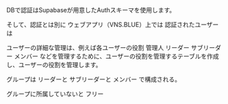 DBで認証はSupabaseが用意したAuthスキーマを使用します。

そして、認証とは別に
ウェブアプリ（VNS.BLUE）上では
認証されたユーザーは




ユーザーの詳細な管理は、例えば各ユーザーの役割
管理人
リーダー
サブリーダー
メンバー
などを管理するために、ユーザーの役割を管理するテーブルを作成し、ユーザーの役割を管理します。




グループは
リーダーと
サブリーダーと
メンバー
で構成される。

グループに所属していないと
フリー
